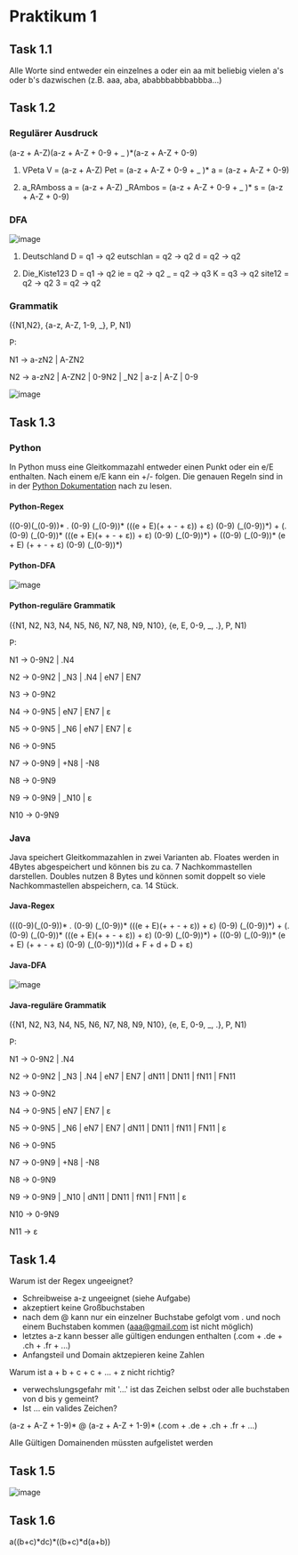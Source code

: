 # Praktikum 1

## Task 1.1

Alle Worte sind entweder ein einzelnes a oder ein aa mit beliebig vielen a's oder b's dazwischen (z.B. aaa, aba, ababbbabbbabbba...)

## Task 1.2

### Regulärer Ausdruck

(a-z + A-Z)(a-z + A-Z + 0-9 + \_ )\*(a-z + A-Z + 0-9)

1. VPeta
V = (a-z + A-Z)
Pet = (a-z + A-Z + 0-9 + \_ )\*
a = (a-z + A-Z + 0-9)

2. a\_RAmboss
a = (a-z + A-Z)
\_RAmbos = (a-z + A-Z + 0-9 + \_ )\*
s = (a-z + A-Z + 0-9)

### DFA

![image](DFA.png "e")

1. Deutschland
D = q1 -> q2
eutschlan = q2 -> q2
d = q2 -> q2

2. Die\_Kiste123
D = q1 -> q2
ie = q2 -> q2
\_ = q2 -> q3
K = q3 -> q2
site12 = q2 -> q2
3 = q2 -> q2

### Grammatik

({N1,N2}, {a-z, A-Z, 1-9, \_}, P, N1)

P:

N1 -> a-zN2 | A-ZN2

N2 -> a-zN2 | A-ZN2 | 0-9N2 | \_N2 | a-z | A-Z | 0-9

![image](Ableitungsbaum.png "Ableitungsbaum")

## Task 1.3

### Python

In Python muss eine Gleitkommazahl entweder einen Punkt oder ein e/E enthalten. Nach einem e/E kann ein +/- folgen.
Die genauen Regeln sind in in der [Python Dokumentation](https://docs.python.org/3/reference/lexical\_analysis.html) nach zu lesen.

#### Python-Regex

((0-9)(\_(0-9))\* . (0-9) (\_(0-9))\* (((e + E)(+ + - + ε)) + ε) (0-9) (\_(0-9))\*) +
(. (0-9) (\_(0-9))\* (((e + E)(+ + - + ε)) + ε) (0-9) (\_(0-9))\*) +
((0-9) (\_(0-9))\* (e + E) (+ + - + ε) (0-9) (\_(0-9))\*)

#### Python-DFA

![image](DFAPython.jpg "DFAPython")

#### Python-reguläre Grammatik

({N1, N2, N3, N4, N5, N6, N7, N8, N9, N10}, {e, E, 0-9, \_, .}, P, N1)

P:

N1 -> 0-9N2 | .N4

N2 -> 0-9N2 | \_N3 | .N4 | eN7 | EN7

N3 -> 0-9N2

N4 -> 0-9N5 | eN7 | EN7 | ε

N5 -> 0-9N5 | \_N6 | eN7 | EN7 | ε

N6 -> 0-9N5

N7 -> 0-9N9 | +N8 | -N8

N8 -> 0-9N9

N9 -> 0-9N9 | \_N10 | ε

N10 -> 0-9N9

### Java

Java speichert Gleitkommazahlen in zwei Varianten ab. Floates werden in 4Bytes abgespeichert und können bis zu ca. 7 Nachkommastellen darstellen. Doubles nutzen 8 Bytes und können somit doppelt so viele Nachkommastellen abspeichern, ca. 14 Stück.

#### Java-Regex

(((0-9)(\_(0-9))\* . (0-9) (\_(0-9))\* (((e + E)(+ + - + ε)) + ε) (0-9) (\_(0-9))\*) +
(. (0-9) (\_(0-9))\* (((e + E)(+ + - + ε)) + ε) (0-9) (\_(0-9))\*) +
((0-9) (\_(0-9))\* (e + E) (+ + - + ε) (0-9) (\_(0-9))\*))(d + F + d + D + ε)

#### Java-DFA
![image](DFAJava.jpg "DFAJava")
#### Java-reguläre Grammatik

({N1, N2, N3, N4, N5, N6, N7, N8, N9, N10}, {e, E, 0-9, \_, .}, P, N1)

P:

N1 -> 0-9N2 | .N4

N2 -> 0-9N2 | \_N3 | .N4 | eN7 | EN7 | dN11 | DN11 | fN11 | FN11

N3 -> 0-9N2

N4 -> 0-9N5 | eN7 | EN7 | ε

N5 -> 0-9N5 | \_N6 | eN7 | EN7 | dN11 | DN11 | fN11 | FN11 | ε

N6 -> 0-9N5

N7 -> 0-9N9 | +N8 | -N8

N8 -> 0-9N9

N9 -> 0-9N9 | \_N10 | dN11 | DN11 | fN11 | FN11 | ε

N10 -> 0-9N9

N11 -> ε

## Task 1.4

Warum ist der Regex ungeeignet?

- Schreibweise a-z ungeeignet (siehe Aufgabe)
- akzeptiert keine Großbuchstaben
- nach dem @ kann nur ein einzelner Buchstabe gefolgt vom . und noch einem Buchstaben kommen (<aaa@gmail.com> ist nicht möglich)
- letztes a-z kann besser alle gültigen endungen enthalten (.com + .de + .ch + .fr + ...)
- Anfangsteil und Domain aktzepieren keine Zahlen

Warum ist  a + b + c + c + … + z nicht richtig?

- verwechslungsgefahr mit '…' ist das Zeichen selbst oder alle buchstaben von d bis y gemeint?
- Ist … ein valides Zeichen?

(a-z + A-Z + 1-9)\* @ (a-z + A-Z + 1-9)\* (.com + .de + .ch + .fr + …)

Alle Gültigen Domainenden müssten aufgelistet werden

## Task 1.5

![image](Aufgabe1.5.jpg "DFA")

## Task 1.6

a((b+c)\*dc)\*((b+c)\*d(a+b))
